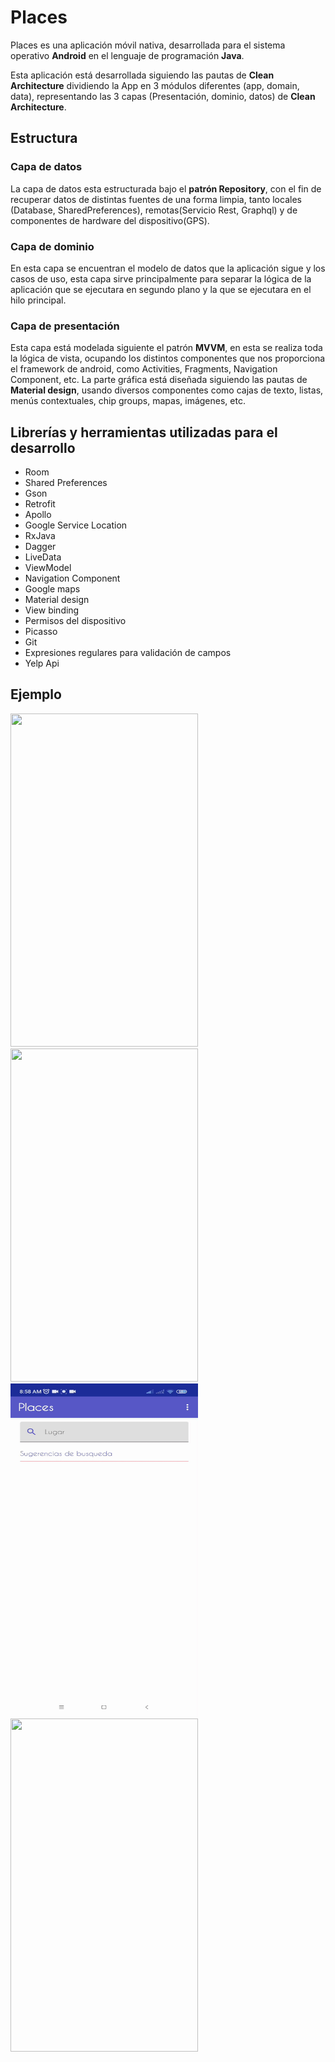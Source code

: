 # Places

Places es una aplicación móvil nativa, desarrollada para el sistema operativo **Android** en el lenguaje de programación **Java**.

Esta aplicación está desarrollada siguiendo las pautas de **Clean Architecture** dividiendo la App en 3 módulos diferentes (app, domain, data), representando las 3 capas (Presentación, dominio, datos) de **Clean Architecture**.

## Estructura

### Capa de datos

La capa de datos esta estructurada bajo el **patrón Repository**, con el fin de recuperar datos de distintas fuentes de una forma limpia, tanto locales (Database, SharedPreferences), remotas(Servicio Rest, Graphql) y de componentes de hardware del dispositivo(GPS).


### Capa de dominio

En esta capa se encuentran el modelo de datos que la aplicación sigue y los casos de uso, esta capa sirve principalmente para separar la lógica de la aplicación que se ejecutara en segundo plano y la que se ejecutara en el hilo principal.

### Capa de presentación

Esta capa está modelada siguiente el patrón **MVVM**, en esta se realiza toda la lógica de vista, ocupando los distintos componentes que nos proporciona el framework de android, como Activities, Fragments, Navigation Component, etc. La parte gráfica está diseñada siguiendo las pautas de **Material design**, usando diversos componentes como cajas de texto, listas, menús contextuales, chip groups, mapas, imágenes, etc.


## Librerías y herramientas utilizadas para el desarrollo

* Room
* Shared Preferences
* Gson
* Retrofit
* Apollo
* Google Service Location
* RxJava
* Dagger
* LiveData
* ViewModel
* Navigation Component
* Google maps
* Material design
* View binding
* Permisos del dispositivo
* Picasso
* Git
* Expresiones regulares para validación de campos
* Yelp Api

## Ejemplo

<img src="/preview/places_1.gif" width="300" height="533"/>
<img src="/preview/places_2.gif" width="300" height="533"/>
<img src="/preview/places_3.gif" width="300" height="533"/>
<img src="/preview/places_4.gif" width="300" height="533"/>